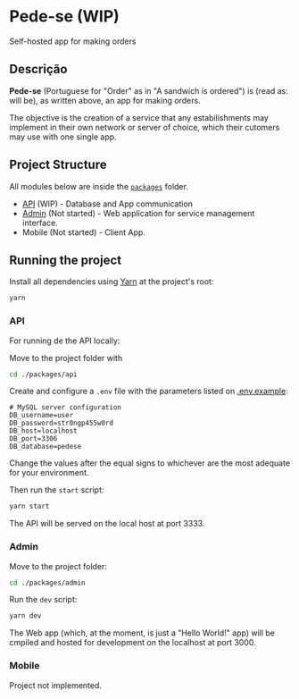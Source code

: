 # Pede-se (WIP)

Self-hosted app for making orders

## Descrição

**Pede-se** (Portuguese for "Order" as in "A sandwich is ordered") is (read as: will be), as written above, an app for making orders.

The objective is the creation of a service that any estabilishments may implement in their own network or server of choice, which their cutomers may use with one single app.

## Project Structure

All modules below are inside the [`packages`](/packages) folder.

- [API](/packages/api) (WIP) - Database and App communication
- [Admin](/packages/admin) (Not started) - Web application for service management interface.
- Mobile (Not started) - Client App.

## Running the project

Install all dependencies using [Yarn](https://classic.yarnpkg.com/lang/en/docs/install/) at the project's root:

```sh
yarn
```

### API

For running de the API locally:

Move to the project folder with

```sh
cd ./packages/api
```

Create and configure a `.env` file with the parameters listed on [.env.example](/packages/api/src/packages/api/.env.example):

```env
# MySQL server configuration
DB_username=user
DB_password=str0ngp455w0rd
DB_host=localhost
DB_port=3306
DB_database=pedese
```

Change the values after the equal signs to whichever are the most adequate for your environment.

Then run the `start` script:

```sh
yarn start
```

The API will be served on the local host at port 3333.

### Admin

Move to the project folder:

```sh
cd ./packages/admin
```

Run the `dev` script:

```sh
yarn dev
```

The Web app (which, at the moment, is just a "Hello World!" app) will be cmpiled and hosted for development on the localhost at port 3000.

### Mobile

Project not implemented.
